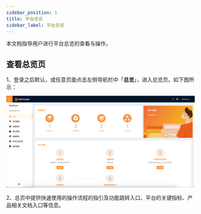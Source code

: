 ```yaml
---
sidebar_position: 1
title: 平台总览
sidebar_label: 平台总览
---
```


本文档指导用户进行平台总览的查看与操作。

## 查看总览页

1、登录之后默认，或任意页面点击左侧导航栏中「**总览**」，进入总览页。如下图所示：

![总览](../img/userguide_overview.png)

2、总页中提供快速使用的操作流程的指引及功能跳转入口、平台的关键指标、产品相关文档入口等信息。
